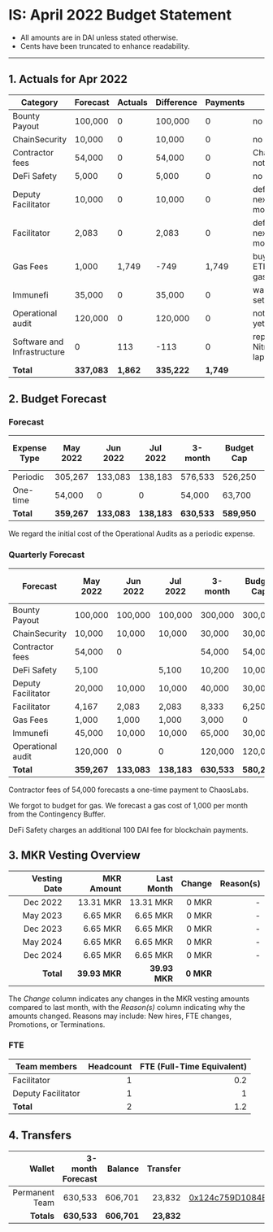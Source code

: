 # IS: April 2022 Budget Statement

* All amounts are in DAI unless stated otherwise.
* Cents have been truncated to enhance readability.

---

## 1. Actuals for Apr 2022

|Category                   |Forecast|Actuals|Difference|Payments|Why                   |
|---------------------------|--------|-------|----------|--------|----------------------|
|Bounty Payout              |100,000 |0      |100,000   |0       |no payouts            |
|ChainSecurity              |10,000  |0      |10,000    |0       |no usage              |
|Contractor fees            |54,000  |0      |54,000    |0       |ChaosLabs not ready   |
|DeFi Safety                |5,000   |0      |5,000     |0       |no usage              |
|Deputy Facilitator         |10,000  |0      |10,000    |0       |deferred to next month|
|Facilitator                |2,083   |0      |2,083     |0       |deferred to next month|
|Gas Fees                   |1,000   |1,749  |\-749     |1,749   |buy 0.5 ETH for gas   |
|Immunefi                   |35,000  |0      |35,000    |0       |wallet not set up     |
|Operational audit          |120,000 |0      |120,000   |0       |not started yet       |
|Software and Infrastructure|0       |113    |\-113     |0       |repair NitroPad laptop|
|**Total**                      |**337,083** |**1,862**  |**335,222**   |**1,749**   |                      |

## 2. Budget Forecast

### Forecast

|Expense Type|May 2022|Jun 2022|Jul 2022|3-month|Budget Cap|Budget Cap + Buffer|
|------------|--------|--------|--------|-------|----------|-------------------|
|Periodic    |305,267 |133,083 |138,183 |576,533|526,250   |605,188            |
|One-time    |54,000  |0       |0       |54,000 |63,700    |73,255             |
|**Total**       |**359,267** |**133,083** |**138,183** |**630,533**|**589,950**   |**678,443**            |

We regard the initial cost of the Operational Audits as a periodic expense.

### Quarterly Forecast

|Forecast          |May 2022|Jun 2022|Jul 2022|3-month|Budget Cap|Budget Cap + Buffer|
|------------------|--------|--------|--------|-------|----------|-------------------|
|Bounty Payout     |100,000 |100,000 |100,000 |300,000|300,000   |345,000            |
|ChainSecurity     |10,000  |10,000  |10,000  |30,000 |30,000    |34,500             |
|Contractor fees   |54,000  |0       |        |54,000 |54,000    |62,100             |
|DeFi Safety       |5,100   |        |5,100   |10,200 |10,000    |11,500             |
|Deputy Facilitator|20,000  |10,000  |10,000  |40,000 |30,000    |34,500             |
|Facilitator       |4,167   |2,083   |2,083   |8,333  |6,250     |7,188              |
|Gas Fees          |1,000   |1,000   |1,000   |3,000  |0         |0                  |
|Immunefi          |45,000  |10,000  |10,000  |65,000 |30,000    |34,500             |
|Operational audit |120,000 |0       |0       |120,000|120,000   |138,000            |
|**Total**             |**359,267** |**133,083** |**138,183** |**630,533**|**580,250**   |**667,288**            |

Contractor fees of 54,000 forecasts a one-time payment to ChaosLabs.

We forgot to budget for gas. We forecast a gas cost of 1,000 per month
from the Contingency Buffer.

DeFi Safety charges an additional 100 DAI fee for blockchain payments.

## 3. MKR Vesting Overview

|  Vesting Date  |       MKR Amount | Last Month |        Change |      Reason(s) |
|---------------:|-----------------:|-----------:|--------------:|---------------:|
|  Dec 2022        |      13.31 MKR |  13.31 MKR |   0 MKR |      -  |
|  May 2023        |       6.65 MKR |   6.65 MKR |   0 MKR |      - |
|  Dec 2023        |       6.65 MKR |   6.65 MKR |   0 MKR |      - |
|  May 2024        |       6.65 MKR |   6.65 MKR |   0 MKR |      - |
|  Dec 2024        |       6.65 MKR |   6.65 MKR |   0 MKR |      - |
|  **Total**       | **39.93 MKR**  |**39.93 MKR**| **0 MKR** |           |

The *Change* column indicates any changes in the MKR vesting amounts compared to last month, with the *Reason(s)* column indicating why the amounts changed. Reasons may include: New hires, FTE changes, Promotions, or Terminations.

### FTE

| Team members              |Headcount|FTE (Full-Time Equivalent)|
|---------------------------|--------:|-------------------------:|
| Facilitator               |1        |0.2                       |
| Deputy Facilitator        |1        |1                         |
| **Total**                 |2        |1.2                       |

## 4. Transfers

|  Wallet | 3-month Forecast    | Balance |      Transfer |                Multi-sig Address |
|--------:|---------------------:|-------:|--------------:|---------------------------------:|
| Permanent Team | 630,533     | 606,701      | 23,832 | [0x124c759D1084E67B19a206ab85c4527Fab26c342](https://gnosis-safe.io/app/#/safes/0x124c759D1084E67B19a206ab85c4527Fab26c342) |
| **Totals**     | **630,533** | **606,701**  | **23,832** | |
